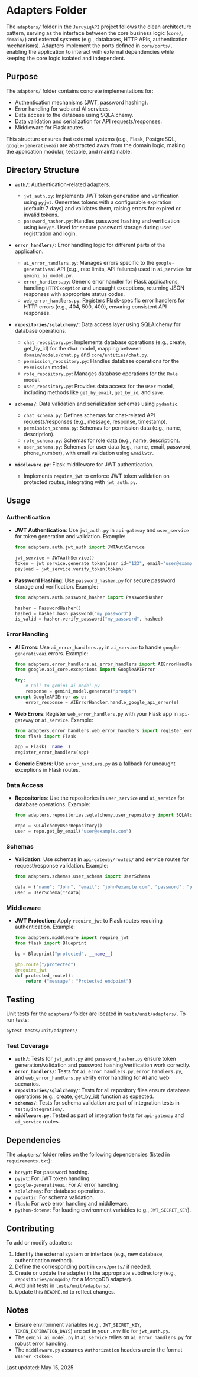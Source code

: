 # Adapters Folder

The `adapters/` folder in the `JeruyiqAPI` project follows the clean architecture pattern, serving as the interface between the core business logic (`core/`, `domain/`) and external systems (e.g., databases, HTTP APIs, authentication mechanisms). Adapters implement the ports defined in `core/ports/`, enabling the application to interact with external dependencies while keeping the core logic isolated and independent.

## Purpose

The `adapters/` folder contains concrete implementations for:
- Authentication mechanisms (JWT, password hashing).
- Error handling for web and AI services.
- Data access to the database using SQLAlchemy.
- Data validation and serialization for API requests/responses.
- Middleware for Flask routes.

This structure ensures that external systems (e.g., Flask, PostgreSQL, `google-generativeai`) are abstracted away from the domain logic, making the application modular, testable, and maintainable.

## Directory Structure

- **`auth/`**: Authentication-related adapters.
  - `jwt_auth.py`: Implements JWT token generation and verification using `pyjwt`. Generates tokens with a configurable expiration (default: 7 days) and validates them, raising errors for expired or invalid tokens.
  - `password_hasher.py`: Handles password hashing and verification using `bcrypt`. Used for secure password storage during user registration and login.

- **`error_handlers/`**: Error handling logic for different parts of the application.
  - `ai_error_handlers.py`: Manages errors specific to the `google-generativeai` API (e.g., rate limits, API failures) used in `ai_service` for `gemini_ai_model.py`.
  - `error_handlers.py`: Generic error handler for Flask applications, handling `HTTPException` and uncaught exceptions, returning JSON responses with appropriate status codes.
  - `web_error_handlers.py`: Registers Flask-specific error handlers for HTTP errors (e.g., 404, 500, 400), ensuring consistent API responses.

- **`repositories/sqlalchemy/`**: Data access layer using SQLAlchemy for database operations.
  - `chat_repository.py`: Implements database operations (e.g., create, get_by_id) for the `Chat` model, mapping between `domain/models/chat.py` and `core/entities/chat.py`.
  - `permission_repository.py`: Handles database operations for the `Permission` model.
  - `role_repository.py`: Manages database operations for the `Role` model.
  - `user_repository.py`: Provides data access for the `User` model, including methods like `get_by_email`, `get_by_id`, and `save`.

- **`schemas/`**: Data validation and serialization schemas using `pydantic`.
  - `chat_schema.py`: Defines schemas for chat-related API requests/responses (e.g., message, response, timestamp).
  - `permission_schema.py`: Schemas for permission data (e.g., name, description).
  - `role_schema.py`: Schemas for role data (e.g., name, description).
  - `user_schema.py`: Schemas for user data (e.g., name, email, password, phone_number), with email validation using `EmailStr`.

- **`middleware.py`**: Flask middleware for JWT authentication.
  - Implements `require_jwt` to enforce JWT token validation on protected routes, integrating with `jwt_auth.py`.

## Usage

### Authentication
- **JWT Authentication**: Use `jwt_auth.py` in `api-gateway` and `user_service` for token generation and validation. Example:
  ```python
  from adapters.auth.jwt_auth import JWTAuthService

  jwt_service = JWTAuthService()
  token = jwt_service.generate_token(user_id="123", email="user@example.com")
  payload = jwt_service.verify_token(token)
  ```
- **Password Hashing**: Use `password_hasher.py` for secure password storage and verification. Example:
  ```python
  from adapters.auth.password_hasher import PasswordHasher

  hasher = PasswordHasher()
  hashed = hasher.hash_password("my_password")
  is_valid = hasher.verify_password("my_password", hashed)
  ```

### Error Handling
- **AI Errors**: Use `ai_error_handlers.py` in `ai_service` to handle `google-generativeai` errors. Example:
  ```python
  from adapters.error_handlers.ai_error_handlers import AIErrorHandler
  from google.api_core.exceptions import GoogleAPIError

  try:
      # Call to gemini_ai_model.py
      response = gemini_model.generate("prompt")
  except GoogleAPIError as e:
      error_response = AIErrorHandler.handle_google_api_error(e)
  ```
- **Web Errors**: Register `web_error_handlers.py` with your Flask app in `api-gateway` or `ai_service`. Example:
  ```python
  from adapters.error_handlers.web_error_handlers import register_error_handlers
  from flask import Flask

  app = Flask(__name__)
  register_error_handlers(app)
  ```
- **Generic Errors**: Use `error_handlers.py` as a fallback for uncaught exceptions in Flask routes.

### Data Access
- **Repositories**: Use the repositories in `user_service` and `ai_service` for database operations. Example:
  ```python
  from adapters.repositories.sqlalchemy.user_repository import SQLAlchemyUserRepository

  repo = SQLAlchemyUserRepository()
  user = repo.get_by_email("user@example.com")
  ```

### Schemas
- **Validation**: Use schemas in `api-gateway/routes/` and service routes for request/response validation. Example:
  ```python
  from adapters.schemas.user_schema import UserSchema

  data = {"name": "John", "email": "john@example.com", "password": "pass123", "phone_number": "1234567890"}
  user = UserSchema(**data)
  ```

### Middleware
- **JWT Protection**: Apply `require_jwt` to Flask routes requiring authentication. Example:
  ```python
  from adapters.middleware import require_jwt
  from flask import Blueprint

  bp = Blueprint("protected", __name__)

  @bp.route("/protected")
  @require_jwt
  def protected_route():
      return {"message": "Protected endpoint"}
  ```

## Testing

Unit tests for the `adapters/` folder are located in `tests/unit/adapters/`. To run tests:
```bash
pytest tests/unit/adapters/
```

### Test Coverage
- **`auth/`**: Tests for `jwt_auth.py` and `password_hasher.py` ensure token generation/validation and password hashing/verification work correctly.
- **`error_handlers/`**: Tests for `ai_error_handlers.py`, `error_handlers.py`, and `web_error_handlers.py` verify error handling for AI and web scenarios.
- **`repositories/sqlalchemy/`**: Tests for all repository files ensure database operations (e.g., create, get_by_id) function as expected.
- **`schemas/`**: Tests for schema validation are part of integration tests in `tests/integration/`.
- **`middleware.py`**: Tested as part of integration tests for `api-gateway` and `ai_service` routes.

## Dependencies

The `adapters/` folder relies on the following dependencies (listed in `requirements.txt`):
- `bcrypt`: For password hashing.
- `pyjwt`: For JWT token handling.
- `google-generativeai`: For AI error handling.
- `sqlalchemy`: For database operations.
- `pydantic`: For schema validation.
- `flask`: For web error handling and middleware.
- `python-dotenv`: For loading environment variables (e.g., `JWT_SECRET_KEY`).

## Contributing

To add or modify adapters:
1. Identify the external system or interface (e.g., new database, authentication method).
2. Define the corresponding port in `core/ports/` if needed.
3. Create or update the adapter in the appropriate subdirectory (e.g., `repositories/mongodb/` for a MongoDB adapter).
4. Add unit tests in `tests/unit/adapters/`.
5. Update this `README.md` to reflect changes.

## Notes

- Ensure environment variables (e.g., `JWT_SECRET_KEY`, `TOKEN_EXPIRATION_DAYS`) are set in your `.env` file for `jwt_auth.py`.
- The `gemini_ai_model.py` in `ai_service` relies on `ai_error_handlers.py` for robust error handling.
- The `middleware.py` assumes `Authorization` headers are in the format `Bearer <token>`.

Last updated: May 15, 2025